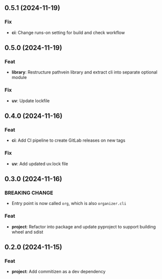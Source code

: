 ## 0.5.1 (2024-11-19)

### Fix

- **ci**: Change runs-on setting for build and check workflow

## 0.5.0 (2024-11-19)

### Feat

- **library**: Restructure pathvein library and extract cli into separate optional module

### Fix

- **uv**: Update lockfile

## 0.4.0 (2024-11-16)

### Feat

- **ci**: Add CI pipeline to create GitLab releases on new tags

### Fix

- **uv**: Add updated uv.lock file

## 0.3.0 (2024-11-16)

### BREAKING CHANGE

- Entry point is now called `org`, which is also `organizer.cli`

### Feat

- **project**: Refactor into package and update pyproject to support building wheel and sdist

## 0.2.0 (2024-11-15)

### Feat

- **project**: Add commitizen as a dev dependency
